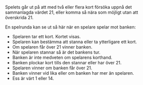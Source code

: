 <p class="header-m margin-b">
    Spelets går ut på att med två eller flera kort försöka uppnå det sammanlagda värdet 21,
    eller komma så nära som möjligt utan att överskrida 21.
</p>

<div markdown="1" class="container-frame">
<p class="header-sm">
En spelrunda kan se ut så här när en spelare spelar mot banken:
</p>

- Spelaren tar ett kort. Kortet visas.
- Spelaren kan bestämma att stanna eller ta ytterligare ett kort.
- Om spelaren får över 21 vinner banken.
- När spelaren stannar så är det bankens tur.
- Banken är inte medveten om spelarens korthand.
- Banken plockar kort tills den stannar eller har över 21.
- Spelaren vinner om banken får över 21.
- Banken vinner vid lika eller om banken har mer än spelaren.
- Ess är värt 1 eller 14.
</div>
